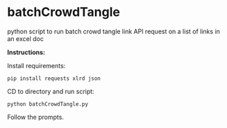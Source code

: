 # batchCrowdTangle
python script to run batch crowd tangle link API request on a list of links in an excel doc



**Instructions:**

Install requirements: 

`pip install requests xlrd json`

CD to directory and run script:

`python batchCrowdTangle.py`

Follow the prompts.
